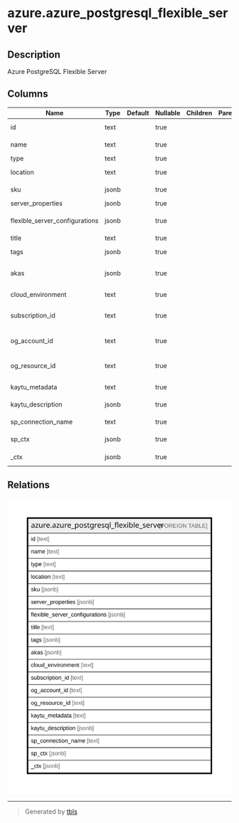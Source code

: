 # azure.azure_postgresql_flexible_server

## Description

Azure PostgreSQL Flexible Server

## Columns

| Name | Type | Default | Nullable | Children | Parents | Comment |
| ---- | ---- | ------- | -------- | -------- | ------- | ------- |
| id | text |  | true |  |  | The id of the flexibleservers. |
| name | text |  | true |  |  | The name of the flexibleservers. |
| type | text |  | true |  |  | The type of the resource. |
| location | text |  | true |  |  | The geo-location where the resource lives. |
| sku | jsonb |  | true |  |  | The SKU (pricing tier) of the server. |
| server_properties | jsonb |  | true |  |  | Properties of the server. |
| flexible_server_configurations | jsonb |  | true |  |  | The server configurations(parameters) details of the server. |
| title | text |  | true |  |  | Title of the resource. |
| tags | jsonb |  | true |  |  | A map of tags for the resource. |
| akas | jsonb |  | true |  |  | Array of globally unique identifier strings (also known as) for the resource. |
| cloud_environment | text |  | true |  |  | The Azure Cloud Environment. |
| subscription_id | text |  | true |  |  | The Azure Subscription ID in which the resource is located. |
| og_account_id | text |  | true |  |  | The Platform Account ID in which the resource is located. |
| og_resource_id | text |  | true |  |  | The unique ID of the resource in opengovernance. |
| kaytu_metadata | text |  | true |  |  | Platform Metadata of the Azure resource. |
| kaytu_description | jsonb |  | true |  |  | The full model description of the resource |
| sp_connection_name | text |  | true |  |  | Steampipe connection name. |
| sp_ctx | jsonb |  | true |  |  | Steampipe context in JSON form. |
| _ctx | jsonb |  | true |  |  | Steampipe context in JSON form. |

## Relations

![er](azure.azure_postgresql_flexible_server.svg)

---

> Generated by [tbls](https://github.com/k1LoW/tbls)
